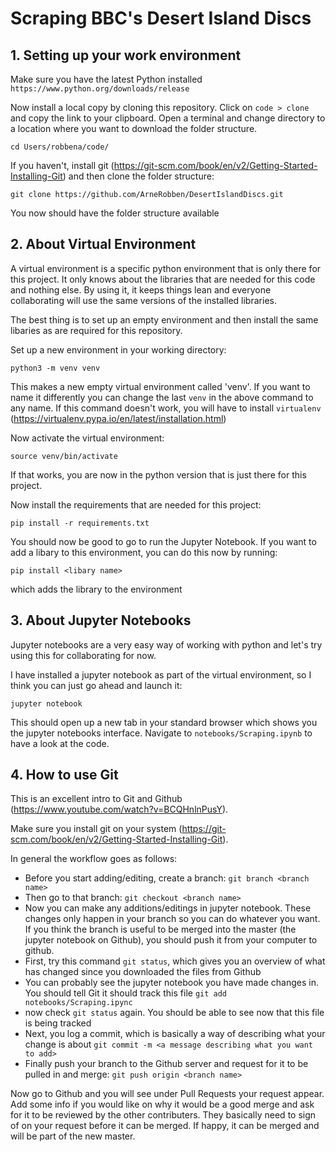 # Scraping BBC's Desert Island Discs 

## 1. Setting up your work environment
Make sure you have the latest Python installed `https://www.python.org/downloads/release`

Now install a local copy by cloning this repository. Click on `code > clone` and copy the link to your clipboard. Open a terminal and change directory to a location where you want to download the folder structure. 

`
cd Users/robbena/code/
`

If you haven't, install git (https://git-scm.com/book/en/v2/Getting-Started-Installing-Git) and then clone the folder structure:

`
git clone https://github.com/ArneRobben/DesertIslandDiscs.git
`

You now should have the folder structure available

## 2. About Virtual Environment
A virtual environment is a specific python environment that is only there for this project. It only knows about the libraries that are needed for this code and nothing else. By using it, it keeps things lean and everyone collaborating will use the same versions of the installed libraries. 

The best thing is to set up an empty environment and then install the same libaries as are required for this repository.

Set up a new environment in your working directory:

`python3 -m venv venv`

This makes a new empty virtual environment called 'venv'. If you want to name it differently you can change the last `venv` in the above command to any name. If this command doesn't work, you will have to install `virtualenv` (https://virtualenv.pypa.io/en/latest/installation.html)

Now activate the virtual environment:

`source venv/bin/activate`

If that works, you are now in the python version that is just there for this project. 

Now install the requirements that are needed for this project:

`pip install -r requirements.txt`

You should now be good to go to run the Jupyter Notebook. If you want to add a libary to this environment, you can do this now by running:

`pip install <libary name>`

which adds the library to the environment

## 3. About Jupyter Notebooks
Jupyter notebooks are a very easy way of working with python and let's try using this for collaborating for now. 

I have installed a jupyter notebook as part of the virtual environment, so I think you can just go ahead and launch it:

`jupyter notebook`

This should open up a new tab in your standard browser which shows you the jupyter notebooks interface. Navigate to `notebooks/Scraping.ipynb` to have a look at the code. 

## 4. How to use Git
This is an excellent intro to Git and Github (https://www.youtube.com/watch?v=BCQHnlnPusY). 

Make sure you install git on your system (https://git-scm.com/book/en/v2/Getting-Started-Installing-Git).

In general the workflow goes as follows: 
- Before you start adding/editing, create a branch:
    `git branch <branch name>`
- Then go to that branch:
    `git checkout <branch name>`
- Now you can make any additions/editings in jupyter notebook. These changes only happen in your branch so you can do whatever you want. If you think the branch is useful to be merged into the master (the jupyter notebook on Github), you should push it from your computer to github. 
- First, try this command
`git status`, which gives you an overview of what has changed since you downloaded the files from Github
- You can probably see the jupyter notebook you have made changes in. You should tell Git it should track this file
`git add notebooks/Scraping.ipync`
- now check `git status` again. You should be able to see now that this file is being tracked
- Next, you log a commit, which is basically a way of describing what your change is about
`git commit -m <a message describing what you want to add>`
- Finally push your branch to the Github server and request for it to be pulled in and merge:
`git push origin <branch name>`

Now go to Github and you will see under Pull Requests your request appear. Add some info if you would like on why it would be a good merge and ask for it to be reviewed by the other contributers. They basically need to sign of on your request before it can be merged. If happy, it can be merged and will be part of the new master. 



